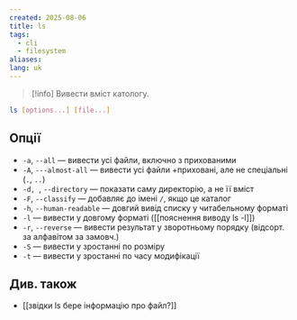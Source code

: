 ```yaml
---
created: 2025-08-06
title: ls
tags:
  - cli
  - filesystem
aliases: 
lang: uk
---
```

> [!info]
> Вивести вміст катологу.


```bash
ls [options...] [file...]
```

## Опції

- `-a`, `--all` — вивести усі файли, включно з прихованими
- `-A`, `---almost-all` — вивести усі файли +приховані, але не спеціальні (`.`, `..`)
- `-d, `, `--directory` — показати саму директорію, а не її вміст
- `-F`, `--classify` — добавляє до імені `/`, якщо це каталог
- `-h`, `--human-readable` — довгий вивід списку у читабельному форматі 
- `-l` — вивести у довгому форматі ([[пояснення виводу ls -l]])
- `-r`, `--reverse` — вивести результат у зворотньому порядку (відсорт. за алфавітом за замовч.)
- `-S` — вивести у зростанні по розміру
- `-t` — вивести у зростанні по часу модифікації

## Див. також

- [[звідки ls бере інформацію про файл?]]